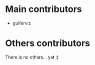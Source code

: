 
Main contributors
=================

 * guiferviz


Others contributors
===================

There is no others... yet :)
